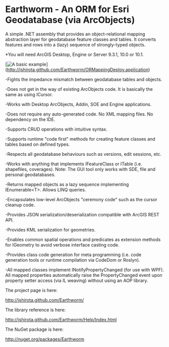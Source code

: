 Earthworm - An ORM for Esri Geodatabase (via ArcObjects)
=========

A simple .NET assembly that provides an object-relational mapping abstraction layer for geodatabase feature classes and tables. It converts features and rows into a (lazy) sequence of strongly-typed objects.

*You will need ArcGIS Desktop, Engine or Server 9.3.1, 10.0 or 10.1.

[![A basic example](https://raw.github.com/jshirota/Earthworm/gh-pages/images/screenshot.png "Click here to start!")]
(http://jshirota.github.com/Earthworm/ORMappingDeploy.application)

-Fights the impedance mismatch between geodatabase tables and objects.

-Does not get in the way of existing ArcObjects code.  It is basically the same as using ICursor.

-Works with Desktop ArcObjects, Addin, SOE and Engine applications.

-Does not require any auto-generated code.  No XML mapping files.  No dependency on the IDE.

-Supports CRUD operations with intuitive syntax.

-Supports runtime "code first" methods for creating feature classes and tables based on defined types.

-Respects all geodatabase behaviours such as versions, edit sessions, etc.

-Works with anything that implements IFeatureClass or ITable (i.e. shapefiles, coverages).  Note: The GUI tool only works with SDE, file and personal geodatabases.

-Returns mapped objects as a lazy sequence implementing IEnumerable\<T\>.  Allows LINQ queries.

-Encapsulates low-level ArcObjects "ceremony code" such as the cursor cleanup code.

-Provides JSON serialization/deserialization compatible with ArcGIS REST API.

-Provides KML serialization for geometries.

-Enables common spatial operations and predicates as extension methods for IGeometry to avoid verbose interface casting code.

-Provides class code generation for meta programming (i.e. code generation tools or runtime compilation via CodeDom or Roslyn).

-All mapped classes implement INotifyPropertyChanged (for use with WPF).  All mapped properties automatically raise the PropertyChanged event upon property setter access (via IL weaving) without using an AOP library.

The project page is here:

http://jshirota.github.com/Earthworm/

The library reference is here:

http://jshirota.github.com/Earthworm/Help/Index.html

The NuGet package is here:

http://nuget.org/packages/Earthworm
